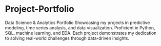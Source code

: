 # Project-Portfolio
  Data Science &amp; Analytics Portfolio Showcasing my projects in predictive modeling, time series analysis, and data visualization. Proficient in Python, SQL, machine learning, and EDA. Each project demonstrates my dedication to solving real-world challenges through data-driven insights.
